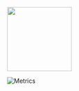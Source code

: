 
<img src="https://media.giphy.com/media/3oKIPflGl47M4K2Puw/giphy.gif" width="150" height="150">

![Metrics](https://metrics.lecoq.io/effordDev?template=classic&introduction=1&isocalendar=1&languages=1&people=1&gists=1&followup=1&lines=1&projects=1&activity=1&achievements=1&notable=1&pagespeed=1&isocalendar.duration=half-year&languages.limit=8&languages.colors=github&languages.threshold=0%25&introduction.title=true&people.limit=28&people.size=28&people.types=followers%2C%20following&people.identicons=false&people.shuffle=false&followup.sections=repositories&projects.limit=4&projects.descriptions=false&activity.limit=5&activity.days=14&activity.filter=all&activity.visibility=all&activity.timestamps=false&achievements.threshold=C&achievements.secrets=true&achievements.limit=0&notable.repositories=false&pagespeed.url=.user.website&pagespeed.detailed=false&pagespeed.screenshot=false&config.timezone=America%2FNew_York)




